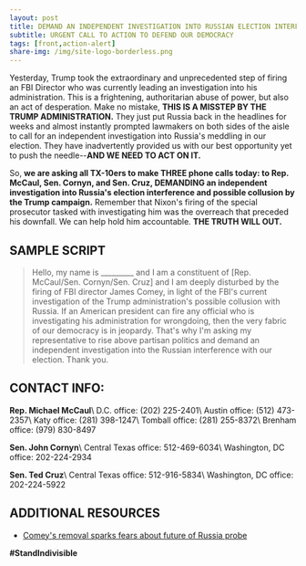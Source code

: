 ```yaml
---
layout: post
title: DEMAND AN INDEPENDENT INVESTIGATION INTO RUSSIAN ELECTION INTERFERENCE!
subtitle: URGENT CALL TO ACTION TO DEFEND OUR DEMOCRACY
tags: [front,action-alert]
share-img: /img/site-logo-borderless.png
---
```


Yesterday, Trump took the extraordinary and unprecedented step of firing an FBI Director who was currently leading an investigation into his administration. This is a frightening, authoritarian abuse of power, but also an act of desperation. Make no mistake, **THIS IS A MISSTEP BY THE TRUMP ADMINISTRATION.** They just put Russia back in the headlines for weeks and almost instantly prompted lawmakers on both sides of the aisle to call for an independent investigation into Russia's meddling in our election. They have inadvertently provided us with our best opportunity yet to push the needle--**AND WE NEED TO ACT ON IT.**

So, **we are asking all TX-10ers to make THREE phone calls today: to Rep. McCaul, Sen. Cornyn, and Sen. Cruz, DEMANDING an independent investigation into Russia's election interference and possible collusion by the Trump campaign.** Remember that Nixon's firing of the special prosecutor tasked with investigating him was the overreach that preceded his downfall. We can help hold him accountable. **THE TRUTH WILL OUT.**

## SAMPLE SCRIPT

>Hello, my name is &#95;&#95;&#95;&#95;&#95;&#95;&#95;&#95;&#95; and I am a constituent of [Rep. McCaul/Sen. Cornyn/Sen. Cruz] and I am deeply disturbed by the firing of FBI director James Comey, in light of the FBI's current investigation of the Trump administration's possible collusion with Russia. If an American president can fire any official who is investigating his administration for wrongdoing, then the very fabric of our democracy is in jeopardy. That's why I'm asking my representative to rise above partisan politics and demand an independent investigation into the Russian interference with our election. Thank you.

## CONTACT INFO:

**Rep. Michael McCaul**\\
D.C. office: (202) 225-2401\\
Austin office: (512) 473-2357\\
Katy office: (281) 398-1247\\
Tomball office: (281) 255-8372\\
Brenham office: (979) 830-8497

**Sen. John Cornyn**\\
Central Texas office: 512-469-6034\\
Washington, DC office: 202-224-2934

**Sen. Ted Cruz**\\
Central Texas office: 512-916-5834\\
Washington, DC office: 202-224-5922

## ADDITIONAL RESOURCES

* [Comey's removal sparks fears about future of Russia probe](https://www.washingtonpost.com/world/national-security/comeys-removal-sparks-fears-about-future-of-russia-probe/2017/05/09/013d9ade-3507-11e7-b412-62beef8121f7_story.html)

**#StandIndivisible**
